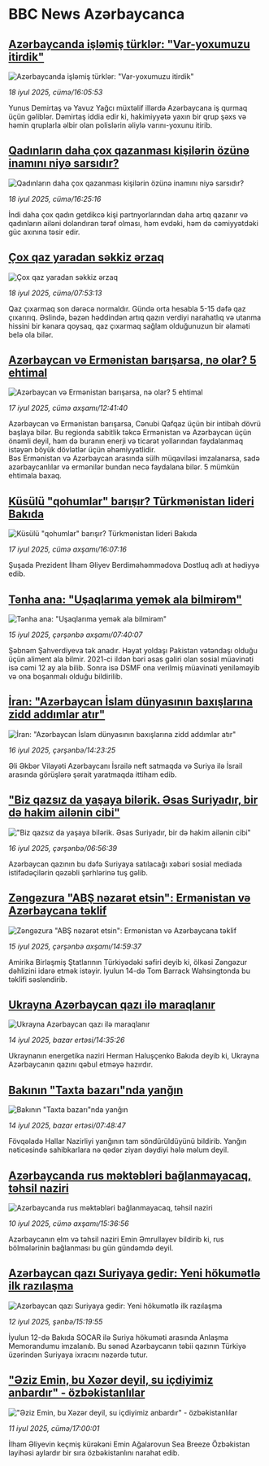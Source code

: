 # BBC News Azərbaycanca## [Azərbaycanda işləmiş türklər: "Var-yoxumuzu itirdik"](https://www.bbc.com/azeri/articles/czxeq7qy947o?at_campaign=githubrss)![Azərbaycanda işləmiş türklər: "Var-yoxumuzu itirdik"](https://ichef.bbci.co.uk/ace/ws/240/cpsprodpb/7735/live/a6560cd0-63d0-11f0-999c-79495cb3f5d9.png)_18 iyul 2025, cümə/16:05:53_Yunus Demirtaş və Yavuz Yağcı müxtəlif illərdə Azərbaycana iş qurmaq üçün gəliblər. Dəmirtaş iddia edir ki, hakimiyyətə yaxın bir qrup şəxs və həmin qruplarla əlbir olan polislərin əliylə varını-yoxunu itirib.## [Qadınların daha çox qazanması kişilərin özünə inamını niyə sarsıdır?](https://www.bbc.com/azeri/articles/cvg7rj581npo?at_campaign=githubrss)![Qadınların daha çox qazanması kişilərin özünə inamını niyə sarsıdır?](https://ichef.bbci.co.uk/ace/ws/240/cpsprodpb/5bd7/live/bbb6a840-4793-11f0-84b6-6bf0f66205f1.png)_18 iyul 2025, cümə/16:25:16_İndi daha çox qadın getdikcə kişi partnyorlarından daha artıq qazanır və qadınların ailəni dolandıran tərəf olması, həm evdəki, həm də cəmiyyətdəki güc axınına təsir edir.## [Çox qaz yaradan səkkiz ərzaq](https://www.bbc.com/azeri/articles/c70xg59l1xno?at_campaign=githubrss)![Çox qaz yaradan səkkiz ərzaq](https://ichef.bbci.co.uk/ace/ws/240/cpsprodpb/b397/live/e9e914c0-6352-11f0-89ea-4d6f9851f623.jpg)_18 iyul 2025, cümə/07:53:13_Qaz çıxarmaq son dərəcə normaldır. Gündə orta hesabla 5-15 dəfə qaz çıxarırıq.
Əslində, bəzən həddindən artıq qazın verdiyi narahatlıq və utanma hissini bir kənara qoysaq, qaz çıxarmaq sağlam olduğunuzun bir əlaməti belə ola bilər.## [Azərbaycan və Ermənistan barışarsa, nə olar? 5 ehtimal](https://www.bbc.com/azeri/articles/c2k1ykw3n5vo?at_campaign=githubrss)![Azərbaycan və Ermənistan barışarsa, nə olar? 5 ehtimal](https://ichef.bbci.co.uk/ace/ws/240/cpsprodpb/a81f/live/0fece9a0-630b-11f0-8963-753323148648.jpg)_17 iyul 2025, cümə axşamı/12:41:40_Azərbaycan və Ermənistan barışarsa, Cənubi Qafqaz üçün bir intibah dövrü başlaya bilər. 
Bu regionda sabitlik təkcə Ermənistan və Azərbaycan üçün önəmli deyil, həm də buranın enerji və ticarət yollarından faydalanmaq istəyən böyük dövlətlər üçün əhəmiyyətlidir.  
Bəs Ermənistan və Azərbaycan arasında sülh müqaviləsi imzalanarsa, sadə azərbaycanlılar və ermənilər bundan necə faydalana bilər. 
5 mümkün ehtimala baxaq.## [Küsülü "qohumlar" barışır? Türkmənistan lideri Bakıda](https://www.bbc.com/azeri/articles/cp8m73ev527o?at_campaign=githubrss)![Küsülü "qohumlar" barışır? Türkmənistan lideri Bakıda](https://ichef.bbci.co.uk/ace/ws/240/cpsprodpb/9fcb/live/f81e5590-6326-11f0-86da-6f3ecc86fd47.jpg)_17 iyul 2025, cümə axşamı/16:07:16_Şuşada Prezident İlham Əliyev Berdiməhəmmədova Dostluq adlı at hədiyyə edib.## [Tənha ana: "Uşaqlarıma yemək ala bilmirəm"](https://www.bbc.com/azeri/articles/clymg1gqzjvo?at_campaign=githubrss)![Tənha ana: "Uşaqlarıma yemək ala bilmirəm"](https://ichef.bbci.co.uk/ace/ws/240/cpsprodpb/d615/live/861b8820-614e-11f0-a8bf-11b964825fda.png)_15 iyul 2025, çərşənbə axşamı/07:40:07_Şəbnəm Şahverdiyeva tək anadır. Həyat yoldaşı Pakistan vətəndaşı olduğu üçün aliment ala bilmir. 2021-ci ildən bəri əsas gəliri olan sosial müavinəti isə cəmi 12 ay ala bilib. Sonra isə DSMF ona verilmiş müavinəti yeniləməyib və ona boşanmalı olduğu bildirilib.## [İran: "Azərbaycan İslam dünyasının baxışlarına zidd addımlar atır"](https://www.bbc.com/azeri/articles/cp8mrzlg24vo?at_campaign=githubrss)![İran: "Azərbaycan İslam dünyasının baxışlarına zidd addımlar atır"](https://ichef.bbci.co.uk/ace/ws/240/cpsprodpb/7858/live/78141ac0-624e-11f0-abab-8562a9f802b4.jpg)_16 iyul 2025, çərşənbə/14:23:25_Əli Əkbər Vilayəti Azərbaycanı İsrailə neft satmaqda və Suriya ilə İsrail arasında görüşlərə şərait yaratmaqda ittiham edib.## ["Biz qazsız da yaşaya bilərik. Əsas Suriyadır, bir də hakim ailənin cibi"](https://www.bbc.com/azeri/articles/cq8zpl1lxwgo?at_campaign=githubrss)!["Biz qazsız da yaşaya bilərik. Əsas Suriyadır, bir də hakim ailənin cibi"](https://ichef.bbci.co.uk/ace/ws/240/cpsprodpb/7b7a/live/58fd5b00-618c-11f0-904a-1d76e1991eb9.png)_16 iyul 2025, çərşənbə/06:56:39_Azərbaycan qazının bu dəfə Suriyaya satılacağı xəbəri sosial mediada istifadəçilərin qəzəbli şərhlərinə tuş gəlib.## [Zəngəzura "ABŞ nəzarət etsin": Ermənistan və Azərbaycana təklif](https://www.bbc.com/azeri/articles/c3d12jj1vdeo?at_campaign=githubrss)![Zəngəzura "ABŞ nəzarət etsin": Ermənistan və Azərbaycana təklif](https://ichef.bbci.co.uk/ace/ws/240/cpsprodpb/4a49/live/ed382200-618c-11f0-904a-1d76e1991eb9.jpg)_15 iyul 2025, çərşənbə axşamı/14:59:37_Amirika Birləşmiş Ştatlarının Türkiyədəki səfiri deyib ki, ölkəsi Zəngəzur dəhlizini idarə etmək istəyir. İyulun 14-də Tom Barrack Wahsingtonda bu təklifi səsləndirib.## [Ukrayna Azərbaycan qazı ilə maraqlanır](https://www.bbc.com/azeri/articles/c628d8q7vzvo?at_campaign=githubrss)![Ukrayna Azərbaycan qazı ilə maraqlanır](https://ichef.bbci.co.uk/ace/ws/240/cpsprodpb/c77a/live/a9d114f0-60be-11f0-b5c5-012c5796682d.jpg)_14 iyul 2025, bazar ertəsi/14:35:26_Ukraynanın energetika naziri Herman Haluşçenko Bakıda deyib ki, Ukrayna Azərbaycanın qazını qəbul etməyə hazırdır.## [Bakının "Taxta bazarı"nda yanğın](https://www.bbc.com/azeri/articles/cq53pg9j1xlo?at_campaign=githubrss)![Bakının "Taxta bazarı"nda yanğın](https://ichef.bbci.co.uk/ace/ws/240/cpsprodpb/ccc5/live/3d4786e0-6085-11f0-83e5-c99758354894.jpg)_14 iyul 2025, bazar ertəsi/07:48:47_Fövqəladə Hallar Nazirliyi yanğının tam söndürüldüyünü bildirib.
Yanğın nəticəsində sahibkarlara nə qədər ziyan dəydiyi hələ məlum deyil.## [Azərbaycanda rus məktəbləri bağlanmayacaq, təhsil naziri](https://www.bbc.com/azeri/articles/cp3k2dw6332o?at_campaign=githubrss)![Azərbaycanda rus məktəbləri bağlanmayacaq, təhsil naziri](https://ichef.bbci.co.uk/ace/ws/240/cpsprodpb/250f/live/5ceb7020-5d91-11f0-a6b8-21ace6496903.jpg)_10 iyul 2025, cümə axşamı/15:36:56_Azərbaycanın elm və təhsil naziri Emin Əmrullayev bildirib ki, rus bölmələrinin bağlanması bu gün gündəmdə deyil.## [Azərbaycan qazı Suriyaya gedir: Yeni hökumətlə ilk razılaşma](https://www.bbc.com/azeri/articles/cy4n184j123o?at_campaign=githubrss)![Azərbaycan qazı Suriyaya gedir: Yeni hökumətlə ilk razılaşma](https://ichef.bbci.co.uk/ace/ws/240/cpsprodpb/f5bb/live/38080aa0-5f32-11f0-a45e-e59a8129f3be.jpg)_12 iyul 2025, şənbə/15:19:55_İyulun 12-də Bakıda SOCAR ilə Suriya hökuməti arasında Anlaşma Memorandumu imzalanıb. Bu sənəd Azərbaycanın təbii qazının Türkiyə üzərindən Suriyaya ixracını nəzərdə tutur.## ["Əziz Emin, bu Xəzər deyil, su içdiyimiz anbardır" - özbəkistanlılar](https://www.bbc.com/azeri/articles/cwyqggryqz4o?at_campaign=githubrss)!["Əziz Emin, bu Xəzər deyil, su içdiyimiz anbardır" - özbəkistanlılar](https://ichef.bbci.co.uk/ace/ws/240/cpsprodpb/b983/live/da7ed400-5e68-11f0-a633-790fe0633fd6.jpg)_11 iyul 2025, cümə/17:00:01_İlham Əliyevin keçmiş kürəkəni Emin Ağalarovun Sea Breeze Özbəkistan layihəsi aylardır bir sıra özbəkistanlını narahat edib.